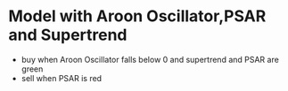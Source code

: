 # Model with Aroon Oscillator,PSAR and Supertrend 

* buy when Aroon Oscillator falls below 0 and supertrend and PSAR are green
* sell when PSAR is red 
